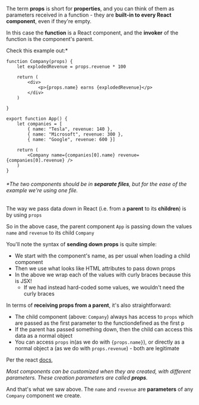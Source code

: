 
The term **props** is short for **properties**, and you can think of them as parameters received in a function - they are **built-in to every React component**, even if they're empty.

  

In this case the **function** is a React component, and the **invoker** of the function is the component's parent.

  

Check this example out:*

  
```
function Company(props) {
	let explodedRevenue = props.revenue * 100

	return (
		<div>
			<p>{props.name} earns {explodedRevenue}</p>
		</div>
	)

}

export function App() {
	let companies = [
		{ name: "Tesla", revenue: 140 },
		{ name: "Microsoft", revenue: 300 },
		{ name: "Google", revenue: 600 }]

	return (
		<Company name={companies[0].name} revenue={companies[0].revenue} />
	)
}
```
  

###### *The two components should be in **separate files**, but for the ease of the example we're using one file.

  

The way we pass data _down_ in React (i.e. from a **parent** to its **children**) is by using `props`

  

So in the above case, the parent component `App` is passing down the values `name` and `revenue` to its child `Company`

  

You'll note the syntax of **sending down props** is quite simple:

  

-   We start with the component's name, as per usual when loading a child component
-   Then we use what looks like HTML attributes to pass down props
-   In the above we wrap each of the values with curly braces because this is JSX!
    -   If we had instead hard-coded some values, we wouldn't need the curly braces

  

In terms of **receiving props from a parent**, it's also straightforward:

  

-   The child component (above: `Company`) always has access to `props` which are passed as the first parameter to the functiondefined as the first p 
-   If the parent has passed something down, then the child can access this data as a normal object
-   You can access `props` in(as we do with `{props.name}`), or directly as a normal object a (as we do with `props.revenue`) - both are legitimate

  

Per the react [docs](https://facebook.github.io/react-native/docs/props),

  

_Most components can be customized when they are created, with different parameters. These creation parameters are called_ **_props_**_._

  

And that's what we saw above. The `name` and `revenue` are **parameters** of any `Company` component we create.